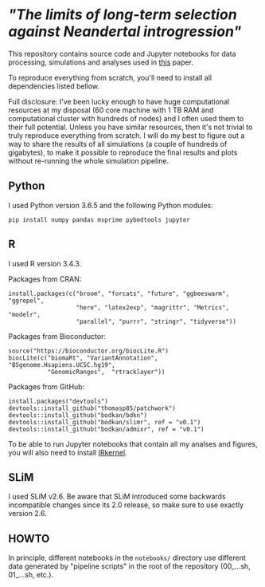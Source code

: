 # _"The limits of long-term selection against Neandertal introgression"_

This repository contains source code and Jupyter notebooks for data processing,
simulations and analyses used in [this]() paper.

To reproduce everything from scratch, you'll need to install all dependencies
listed bellow.

Full disclosure: I've been lucky enough to have huge computational
resources at my disposal (60 core machine with 1 TB RAM and computational
cluster with hundreds of nodes) and I often used them to their full potential.
Unless you have similar resources, then it's not trivial to truly reproduce
everything from scratch. I will do my best to figure out a way to share
the results of all simulations (a couple of hundreds of gigabytes), to make
it possible to reproduce the final results and plots without re-running the
whole simulation pipeline.

## Python

I used Python version 3.6.5 and the following Python modules:

```
pip install numpy pandas msprime pybedtools jupyter
```

## R

I used R version 3.4.3.

Packages from CRAN:
```
install.packages(c("broom", "forcats", "future", "ggbeeswarm", "ggrepel",
                   "here", "latex2exp", "magrittr", "Metrics", "modelr",
                   "parallel", "purrr", "stringr", "tidyverse"))
```

Packages from Bioconductor:
```
source("https://bioconductor.org/biocLite.R")
biocLite(c("biomaRt", "VariantAnnotation", "BSgenome.Hsapiens.UCSC.hg19",
           "GenomicRanges",  "rtracklayer"))
```

Packages from GitHub:
```
install.packages("devtools")
devtools::install_github("thomasp85/patchwork")
devtools::install_github("bodkan/bdkn")
devtools::install_github("bodkan/slimr", ref = "v0.1")
devtools::install_github("bodkan/admixr", ref = "v0.1")
```

To be able to run Jupyter notebooks that contain all my analses and figures,
you will also need to install [IRkernel](https://irkernel.github.io).

## SLiM

I used SLiM v2.6. Be aware that SLiM introduced some backwards incompatible
changes since its 2.0 release, so make sure to use exactly version 2.6.

## HOWTO

In principle, different notebooks in the `notebooks/` directory use different data
generated by "pipeline scripts" in the root of the repository (00_...sh, 01_...sh, etc.).
